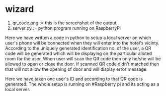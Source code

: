 # wizard
1. qr_code.png := this is the screenshot of the output 
2. server.py := python program running on RaspberryPi 


Here we have written a code in python to setup a local server on which user's phone will be connected when they will enter into the hotel's vicinty. According to the uniquely generated identification no. of the user, a QR code will be generated which will be displaying on the particular alloted room for the user. When user will scan the QR code then only he/she will be allowed to open or close the door. If scanned QR code didn't matched then that will not allow the opening of door and will display error message.


Here we have taken one user's ID and according to that QR code is generated. 
The whole setup is running on #Raspberry pi and its acting as a local server. 
